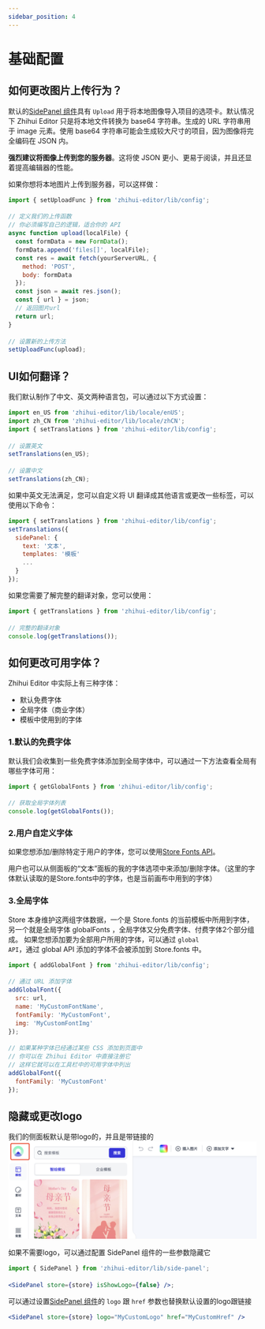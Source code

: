 ```yaml
---
sidebar_position: 4
---
```


# 基础配置

## 如何更改图片上传行为？

默认的[SidePanel 组件](/docs/侧面板/side-panel-overview)具有 <code>Upload</code> 用于将本地图像导入项目的选项卡。默认情况下 Zhihui Editor 只是将本地文件转换为 base64 字符串。生成的 URL 字符串用于 image 元素。使用 base64 字符串可能会生成较大尺寸的项目，因为图像将完全编码在 JSON 内。

**强烈建议将图像上传到您的服务器**。这将使 JSON 更小、更易于阅读，并且还显着提高编辑器的性能。

如果你想将本地图片上传到服务器，可以这样做：

```jsx
import { setUploadFunc } from 'zhihui-editor/lib/config';

// 定义我们的上传函数
// 你必须编写自己的逻辑，适合你的 API
async function upload(localFile) {
  const formData = new FormData();
  formData.append('files[]', localFile);
  const res = await fetch(yourServerURL, {
    method: 'POST',
    body: formData
  });
  const json = await res.json();
  const { url } = json;
  // 返回图片url
  return url;
}

// 设置新的上传方法
setUploadFunc(upload);
```

## UI如何翻译？

我们默认制作了中文、英文两种语言包，可以通过以下方式设置：

```jsx
import en_US from 'zhihui-editor/lib/locale/enUS';
import zh_CN from 'zhihui-editor/lib/locale/zhCN';
import { setTranslations } from 'zhihui-editor/lib/config';

// 设置英文
setTranslations(en_US);

// 设置中文
setTranslations(zh_CN);
```

如果中英文无法满足，您可以自定义将 UI 翻译成其他语言或更改一些标签，可以使用以下命令：

```jsx
import { setTranslations } from 'zhihui-editor/lib/config';
setTranslations({
  sidePanel: {
    text: '文本',
    templates: '模板'
    ...
  }
});
```

如果您需要了解完整的翻译对象，您可以使用：

```jsx
import { getTranslations } from 'zhihui-editor/lib/config';

// 完整的翻译对象
console.log(getTranslations());
```

## 如何更改可用字体？​

Zhihui Editor 中实际上有三种字体：

- 默认免费字体
- 全局字体（商业字体）
- 模板中使用到的字体

### 1.默认的免费字体

默认我们会收集到一些免费字体添加到全局字体中，可以通过一下方法查看全局有哪些字体可用：

```jsx
import { getGlobalFonts } from 'zhihui-editor/lib/config';

// 获取全局字体列表
console.log(getGlobalFonts());
```

### 2.用户自定义字体

如果您想添加/删除特定于用户的字体，您可以使用[Store Fonts API](/docs/Store-API/store-overview#字体)。

用户也可以从侧面板的“文本”面板的我的字体选项中来添加/删除字体。（这里的字体默认读取的是Store.fonts中的字体，也是当前画布中用到的字体）

### 3.全局字体

Store 本身维护这两组字体数据，一个是 Store.fonts 的当前模板中所用到字体，另一个就是全局字体 globalFonts ，全局字体又分免费字体、付费字体2个部分组成。
如果您想添加要为全部用户所用的字体，可以通过 <code>global API</code>，通过 global API 添加的字体不会被添加到 Store.fonts 中。

```jsx
import { addGlobalFont } from 'zhihui-editor/lib/config';

// 通过 URL 添加字体
addGlobalFont({
  src: url,
  name: 'MyCustomFontName',
  fontFamily: 'MyCustomFont',
  img: 'MyCustomFontImg'
});

// 如果某种字体已经通过某些 CSS 添加到页面中
// 你可以在 Zhihui Editor 中直接注册它
// 这样它就可以在工具栏中的可用字体中列出
addGlobalFont({
  fontFamily: 'MyCustomFont'
});
```

## 隐藏或更改logo

我们的侧面板默认是带logo的，并且是带链接的
![logo](../static/img/demo_img_1.png)

如果不需要logo，可以通过配置 SidePanel 组件的一些参数隐藏它

```jsx
import { SidePanel } from 'zhihui-editor/lib/side-panel';

<SidePanel store={store} isShowLogo={false} />;
```

可以通过设置[SidePanel 组件](/docs/侧面板/side-panel-overview)的 <code>logo</code> 跟 <code>href</code> 参数也替换默认设置的logo跟链接

```jsx
<SidePanel store={store} logo="MyCustomLogo" href="MyCustomHref" />
```
